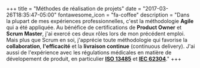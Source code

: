+++
title = "Méthodes de réalisation de projets"
date = "2017-03-26T18:35:47-05:00"
fontawesome_icon = "fa-coffee"
description = "Dans la plupart de mes expériences professionnelles, c'est la  méthodologie **Agile** qui a été appliquée. Au bénéfice de certifications de **Product Owner** et **Scrum Master**, j'ai exercé ces deux rôles lors de mon précédent emploi. Mais plus que Scrum en soi, j'apprécie toute méthodologie qui favorise la **collaboration**, **l'efficacité** et la **livraison continue** (continuous delivery). J'ai aussi de l'expérience avec les régulations médicales en matière de dévelopement de produit, en particulier [**ISO 13485**](https://www.iso.org/standard/59752.html) et [**IEC 62304**](https://en.wikipedia.org/wiki/IEC_62304)."
+++

